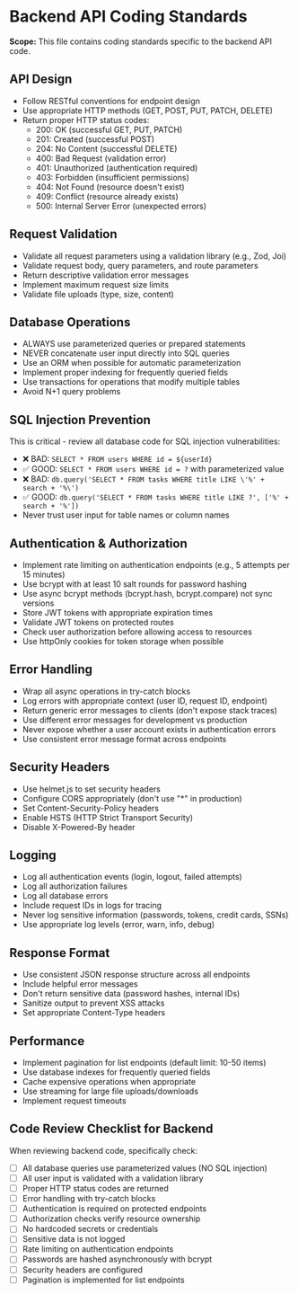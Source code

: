 # Backend API Coding Standards

**Scope:** This file contains coding standards specific to the backend API code.

## API Design

- Follow RESTful conventions for endpoint design
- Use appropriate HTTP methods (GET, POST, PUT, PATCH, DELETE)
- Return proper HTTP status codes:
  - 200: OK (successful GET, PUT, PATCH)
  - 201: Created (successful POST)
  - 204: No Content (successful DELETE)
  - 400: Bad Request (validation error)
  - 401: Unauthorized (authentication required)
  - 403: Forbidden (insufficient permissions)
  - 404: Not Found (resource doesn't exist)
  - 409: Conflict (resource already exists)
  - 500: Internal Server Error (unexpected errors)

## Request Validation

- Validate all request parameters using a validation library (e.g., Zod, Joi)
- Validate request body, query parameters, and route parameters
- Return descriptive validation error messages
- Implement maximum request size limits
- Validate file uploads (type, size, content)

## Database Operations

- ALWAYS use parameterized queries or prepared statements
- NEVER concatenate user input directly into SQL queries
- Use an ORM when possible for automatic parameterization
- Implement proper indexing for frequently queried fields
- Use transactions for operations that modify multiple tables
- Avoid N+1 query problems

## SQL Injection Prevention

This is critical - review all database code for SQL injection vulnerabilities:
- ❌ BAD: `SELECT * FROM users WHERE id = ${userId}`
- ✅ GOOD: `SELECT * FROM users WHERE id = ?` with parameterized value
- ❌ BAD: `db.query('SELECT * FROM tasks WHERE title LIKE \'%' + search + '%\')`
- ✅ GOOD: `db.query('SELECT * FROM tasks WHERE title LIKE ?', ['%' + search + '%'])`
- Never trust user input for table names or column names

## Authentication & Authorization

- Implement rate limiting on authentication endpoints (e.g., 5 attempts per 15 minutes)
- Use bcrypt with at least 10 salt rounds for password hashing
- Use async bcrypt methods (bcrypt.hash, bcrypt.compare) not sync versions
- Store JWT tokens with appropriate expiration times
- Validate JWT tokens on protected routes
- Check user authorization before allowing access to resources
- Use httpOnly cookies for token storage when possible

## Error Handling

- Wrap all async operations in try-catch blocks
- Log errors with appropriate context (user ID, request ID, endpoint)
- Return generic error messages to clients (don't expose stack traces)
- Use different error messages for development vs production
- Never expose whether a user account exists in authentication errors
- Use consistent error message format across endpoints

## Security Headers

- Use helmet.js to set security headers
- Configure CORS appropriately (don't use "*" in production)
- Set Content-Security-Policy headers
- Enable HSTS (HTTP Strict Transport Security)
- Disable X-Powered-By header

## Logging

- Log all authentication events (login, logout, failed attempts)
- Log all authorization failures
- Log all database errors
- Include request IDs in logs for tracing
- Never log sensitive information (passwords, tokens, credit cards, SSNs)
- Use appropriate log levels (error, warn, info, debug)

## Response Format

- Use consistent JSON response structure across all endpoints
- Include helpful error messages
- Don't return sensitive data (password hashes, internal IDs)
- Sanitize output to prevent XSS attacks
- Set appropriate Content-Type headers

## Performance

- Implement pagination for list endpoints (default limit: 10-50 items)
- Use database indexes for frequently queried fields
- Cache expensive operations when appropriate
- Use streaming for large file uploads/downloads
- Implement request timeouts

## Code Review Checklist for Backend

When reviewing backend code, specifically check:
- [ ] All database queries use parameterized values (NO SQL injection)
- [ ] All user input is validated with a validation library
- [ ] Proper HTTP status codes are returned
- [ ] Error handling with try-catch blocks
- [ ] Authentication is required on protected endpoints
- [ ] Authorization checks verify resource ownership
- [ ] No hardcoded secrets or credentials
- [ ] Sensitive data is not logged
- [ ] Rate limiting on authentication endpoints
- [ ] Passwords are hashed asynchronously with bcrypt
- [ ] Security headers are configured
- [ ] Pagination is implemented for list endpoints
